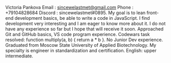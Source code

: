 Victoria Pankova
Email : sincewelastmet@gmail.com Phone : +79104828684 Discord : sincewelastmet#0895.
My goal is to lean front-end development basics, be able to write a code in JavaScript.
I find development very interesting and I am eager to know more about it. I do not have any experience so far but I hope that will receive it soon.
Approached Git and GitHub basics, VS code program experience.
Codewars task resolved: function multiply(a, b) { return a * b }.
No Junior Dev experience.
Graduated from Moscow State University of Applied Biotechnology. My specialty is engineer in standardization and certification.
English: upper intermediate.
